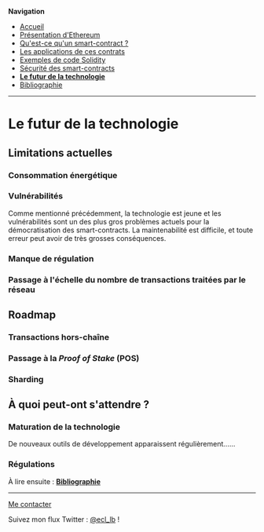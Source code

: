 **Navigation**
* [Accueil](index.html)
* [Présentation d'Ethereum](ethereum.html)
* [Qu'est-ce qu'un smart-contract ?](smartcontracts.html)
* [Les applications de ces contrats](applications.html)
* [Exemples de code Solidity](exemples.html)
* [Sécurité des smart-contracts](securite.html)
* [**Le futur de la technologie**](futur.html)
* [Bibliographie](bibliographie.html)

___
# Le futur de la technologie

## Limitations actuelles

### Consommation énergétique



### Vulnérabilités

Comme mentionné précédemment, la technologie est jeune et les vulnérabilités sont un des plus gros problèmes actuels
pour la démocratisation des smart-contracts. La maintenabilité est difficile, et toute erreur peut avoir de très grosses
conséquences.


### Manque de régulation



### Passage à l'échelle du nombre de transactions traitées par le réseau





## Roadmap

### Transactions hors-chaîne



### Passage à la _Proof of Stake_ (POS)



### Sharding





## À quoi peut-ont s'attendre ?

### Maturation de la technologie

De nouveaux outils de développement apparaissent régulièrement......


### Régulations





À lire ensuite : [**Bibliographie**](bibliographie.html)

___
[Me contacter](mailto://leo.besancon@ecl14.ec-lyon.fr)

Suivez mon flux Twitter : [@ecl_lb](https://twitter.com/ecl_lb) !
